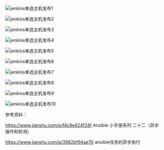   ![jenkins单选主机发布1](https://github.com/Lancger/opslinux/blob/master/images/jenkins-1.png)
  
  ![jenkins单选主机发布2](https://github.com/Lancger/opslinux/blob/master/images/jenkins-2.png)
  
  ![jenkins单选主机发布3](https://github.com/Lancger/opslinux/blob/master/images/jenkins-3.png)
  
  ![jenkins单选主机发布4](https://github.com/Lancger/opslinux/blob/master/images/jenkins-4.png)
  
  ![jenkins单选主机发布5](https://github.com/Lancger/opslinux/blob/master/images/jenkins-5.png)
  
  ![jenkins单选主机发布6](https://github.com/Lancger/opslinux/blob/master/images/jenkins-6.png)
  
  ![jenkins单选主机发布7](https://github.com/Lancger/opslinux/blob/master/images/jenkins-7.png)
  
  ![jenkins单选主机发布8](https://github.com/Lancger/opslinux/blob/master/images/jenkins-8.png)
  
  ![jenkins单选主机发布9](https://github.com/Lancger/opslinux/blob/master/images/jenkins-9.png)
  
  ![jenkins单选主机发布10](https://github.com/Lancger/opslinux/blob/master/images/jenkins-10.png)


参考资料：

https://www.jianshu.com/p/f4c9e424f24f    Ansible 小手册系列 二十二（异步操作和轮询）

https://www.jianshu.com/p/3962bf94ae70    ansible任务的异步执行
